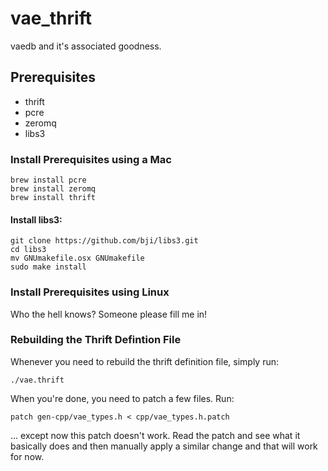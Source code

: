# vae_thrift

vaedb and it's associated goodness.


## Prerequisites

 - thrift
 - pcre
 - zeromq
 - libs3


### Install Prerequisites using a Mac

    brew install pcre 
    brew install zeromq
    brew install thrift


#### Install libs3:

    git clone https://github.com/bji/libs3.git
    cd libs3
    mv GNUmakefile.osx GNUmakefile
    sudo make install


### Install Prerequisites using Linux

Who the hell knows?  Someone please fill me in!



### Rebuilding the Thrift Defintion File

Whenever you need to rebuild the thrift definition file, simply run:

    ./vae.thrift

When you're done, you need to patch a few files.  Run:

    patch gen-cpp/vae_types.h < cpp/vae_types.h.patch

... except now this patch doesn't work.  Read the patch and see what it
basically does and then manually apply a similar change and that will
work for now.
